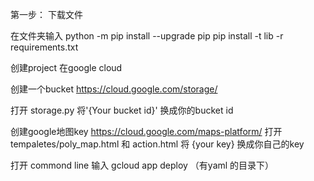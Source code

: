 第一步：
下载文件


在文件夹输入
python -m pip install --upgrade pip
pip install -t lib -r requirements.txt


创建project 在google cloud 


创建一个bucket https://cloud.google.com/storage/

打开 storage.py 将'{Your bucket id}' 换成你的bucket id


创建google地图key https://cloud.google.com/maps-platform/
打开 tempaletes/poly_map.html 和 action.html 将 {your key} 换成你自己的key 



打开 commond line  输入 gcloud app deploy （有yaml 的目录下）